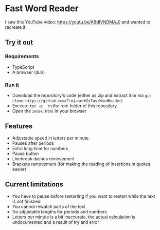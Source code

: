 # Fast Word Reader
I saw this YouTube video: https://youtu.be/K8dIVNDMA_0 and wanted to recreate it.

## Try it out
### Requirements
+ TypeScript
+ A browser (duh)

### Run it
+ Download the repository's code (either as zip and extract it or via `git clone https://github.com/TrojanerHD/FastWordReader`)
+ Execute `tsc -p .` in the root folder of this repository
+ Open the `index.html` in your browser

## Features
+ Adjustable speed in letters per minute.
+ Pauses after periods
+ Extra long time for numbers
+ Pause button
+ Linebreak dashes removement
+ Brackets removement (for making the reading of insertions in quotes easier)

## Current limitations
+ You have to pause before restarting if you want to restart while the text is not finished
+ You cannot rewatch parts of the text
+ No adjustable lengths for periods and numbers
+ Letters per minute is a bit inaccurate, the actual calculation is undocumented and a result of try and error